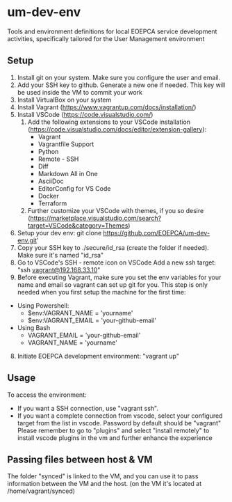 # um-dev-env
Tools and environment definitions for local EOEPCA service development activities, specifically tailored for the User Management environment

## Setup
1. Install git on your system. Make sure you configure the user and email.
2. Add your SSH key to github. Generate a new one if needed. This key will be used inside the VM to commit your work
3. Install VirtualBox on your system
4. Install Vagrant (https://www.vagrantup.com/docs/installation/)
5. Install VSCode (https://code.visualstudio.com/)
   1. Add the following extensions to your VSCode installation (https://code.visualstudio.com/docs/editor/extension-gallery):
        * Vagrant
        * Vagrantfile Support
        * Python
        * Remote - SSH 
        * Diff
        * Markdown All in One
        * AsciiDoc
        * EditorConfig for VS Code
        * Docker
        * Terraform
    1. Further customize your VSCode with themes, if you so desire (https://marketplace.visualstudio.com/search?target=VSCode&category=Themes)
6. Setup your dev env: git clone https://github.com/EOEPCA/um-dev-env.git'
5. Copy your SSH key to ./secure/id_rsa (create the folder if needed). Make sure it's named "id_rsa"
6. Go to VSCode's SSH - remote icon on VSCode Add a new ssh target: "ssh vagrant@192.168.33.10"
7. Before executing Vagrant, make sure you set the env variables for your name and email so vagrant can set up git for you. This step is only needed when you first setup the machine for the first time:
  * Using Powershell:
    * $env:VAGRANT_NAME = 'yourname'
    * $env:VAGRANT_EMAIL = 'your-github-email'
  * Using Bash
    * VAGRANT_EMAIL = 'your-github-email'
    * VAGRANT_NAME = 'yourname'

8. Initiate EOEPCA development environment: "vagrant up"

## Usage
To access the environment:
* If you want a SSH connection, use "vagrant ssh".
* If you want a complete connection from vscode, select your configured target from the list in vscode. Password by default should be "vagrant"
Please remember to go to "plugins" and select "install remotely" to install vscode plugins in the vm and further enhance the experience

## Passing files between host & VM
The folder "synced" is linked to the VM, and you can use it to pass information between the VM and the host. (on the VM it's located at /home/vagrant/synced)
